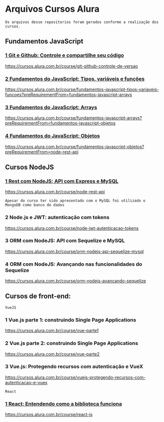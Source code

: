 # Arquivos Cursos Alura
`Os arquivos desse repositorios foram gerados conforme a realização dos cursos.`
## Fundamentos JavaScript
### <a href="./Curso Git/"> 1 Git e Github: Controle e compartilhe seu código</a>
https://cursos.alura.com.br/course/git-github-controle-de-versao

### <a href="./Curso JavaScript"> 2 Fundamentos do JavaScript: Tipos, variáveis e funções</a>
https://cursos.alura.com.br/course/fundamentos-javascript-tipos-variaveis-funcoes?preRequirementFrom=fundamentos-javascript-arrays

### <a href="./Curso JavaScript"> 3 Fundamentos do JavaScript: Arrays</a>
https://cursos.alura.com.br/course/fundamentos-javascript-arrays?preRequirementFrom=fundamentos-javascript-objetos

### <a href="./Curso JavaScript"> 4 Fundamentos do JavaScript: Objetos</a>
https://cursos.alura.com.br/course/fundamentos-javascript-objetos?preRequirementFrom=node-rest-api

## Cursos NodeJS
###  <a href="./node_rest_api">1 Rest com NodeJS: API com Express e MySQL</a>
https://cursos.alura.com.br/course/node-rest-api

`Apesar do curso ter sido apresentado com o MySQL foi utilizado o MongoDB como banco de dados`

### 2 Node.js e JWT: autenticação com tokens
https://cursos.alura.com.br/course/node-jwt-autenticacao-tokens

### 3 ORM com NodeJS: API com Sequelize e MySQL
https://cursos.alura.com.br/course/orm-nodejs-api-sequelize-mysql

### 4 ORM com NodeJS: Avançando nas funcionalidades do Sequelize
https://cursos.alura.com.br/course/orm-nodejs-avancando-sequelize

## Cursos de front-end:

`VueJS`

### 1 Vue.js parte 1: construindo Single Page Applications
https://cursos.alura.com.br/course/vue-parte1

### 2 Vue.js parte 2: construindo Single Page Applications
https://cursos.alura.com.br/course/vue-parte2

### 3 Vue.js: Protegendo recursos com autenticação e VueX
https://cursos.alura.com.br/course/vuejs-protegendo-recursos-com-autenticacao-e-vuex

`React`
### <a href="./React">1 React: Entendendo como a biblioteca funciona</a>
https://cursos.alura.com.br/course/react-js

